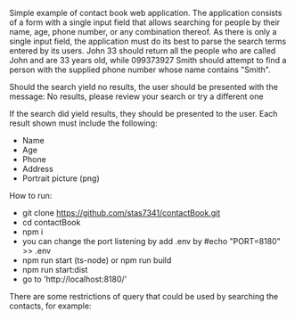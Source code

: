 Simple example of contact book web application. The application consists of a form with a single input field that allows searching for people by their name, age, phone number, or any combination thereof. As there is only a single input field, the application must do its best to parse the search terms entered by its users. John 33 should return all the people who are called John and are 33 years old, while 099373927 Smith should attempt to find a person with the supplied phone number whose name contains "Smith".

Should the search yield no results, the user should be presented with the message: No results, please review your search or try a different one

If the search did yield results, they should be presented to the user. Each result shown must include the following:

* Name
* Age
* Phone
* Address
* Portrait picture (png) 

How to run:

* git clone https://github.com/stas7341/contactBook.git
* cd contactBook
* npm i
* you can change the port listening by add .env by #echo "PORT=8180" >> .env
* npm run start (ts-node) or npm run build
* npm run start:dist
* go to 'http://localhost:8180/'


There are some restrictions of query that could be used by searching the contacts, for example:



